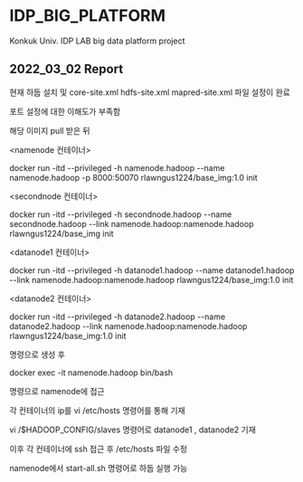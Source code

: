 # IDP_BIG_PLATFORM
Konkuk Univ. IDP LAB big data platform project

## 2022_03_02 Report
현재 하둡 설치 및 core-site.xml hdfs-site.xml mapred-site.xml 파일 설정이 완료

포트 설정에 대한 이해도가 부족함

해당 이미지 pull 받은 뒤

<namenode 컨테이너>

  docker run -itd --privileged -h namenode.hadoop --name namenode.hadoop -p 8000:50070 rlawngus1224/base_img:1.0 init

<secondnode 컨테이너>

  docker run -itd --privileged -h secondnode.hadoop --name secondnode.hadoop --link namenode.hadoop:namenode.hadoop rlawngus1224/base_img init

<datanode1 컨테이너>
  
  docker run -itd --privileged -h datanode1.hadoop --name datanode1.hadoop --link namenode.hadoop:namenode.hadoop rlawngus1224/base_img:1.0 init

<datanode2 컨테이너>

  docker run -itd --privileged -h datanode2.hadoop --name datanode2.hadoop --link namenode.hadoop:namenode.hadoop rlawngus1224/base_img:1.0 init

명령으로 생성 후 

  docker exec -it namenode.hadoop bin/bash

명령으로 namenode에 접근

각 컨테이너의 ip를 vi /etc/hosts 명령어를 통해 기재

  vi /$HADOOP_CONFIG/slaves 명령어로 datanode1 , datanode2 기재

이후 각 컨테이너에 ssh 접근 후 /etc/hosts 파일 수정

namenode에서 start-all.sh 명령어로 하둡 실행 가능
